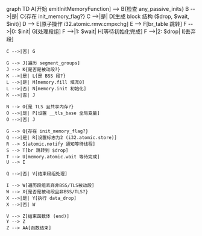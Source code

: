 graph TD
    A[开始 emitInitMemoryFunction] --> B{检查 any_passive_inits}
    B -->|是| C{存在 init_memory_flag?}
    C -->|是| D[生成 block 结构 ($drop, $wait, $init)]
    D --> E[原子操作 i32.atomic.rmw.cmpxchg]
    E --> F[br_table 跳转]
    F -->|0: $init| G[处理段组]
    F -->|1: $wait| H[等待初始化完成]
    F -->|2: $drop| I[丢弃段]

    C -->|否| G

    G --> J[遍历 segment_groups]
    J --> K{是否是被动段?}
    K -->|是| L{是 BSS 段?}
    L -->|是| M[memory.fill 填充0]
    L -->|否| N[memory.init 初始化]
    K -->|否| J

    N --> O{是 TLS 且共享内存?}
    O -->|是| P[设置 __tls_base 全局变量]
    O -->|否| J

    G --> Q{存在 init_memory_flag?}
    Q -->|是| R[设置标志为2 (i32.atomic.store)]
    R --> S[atomic.notify 通知等待线程]
    S --> T[br 跳转到 $drop]
    T --> U[memory.atomic.wait 等待完成]
    U --> I

    Q -->|否| V[结束段组处理]

    I --> W[遍历段组丢弃非BSS/TLS被动段]
    W --> X{是否是被动段且非BSS/TLS?}
    X -->|是| Y[执行 data_drop]
    X -->|否| W

    V --> Z[结束函数体 (end)]
    Y --> Z
    Z --> AA[函数结束]
